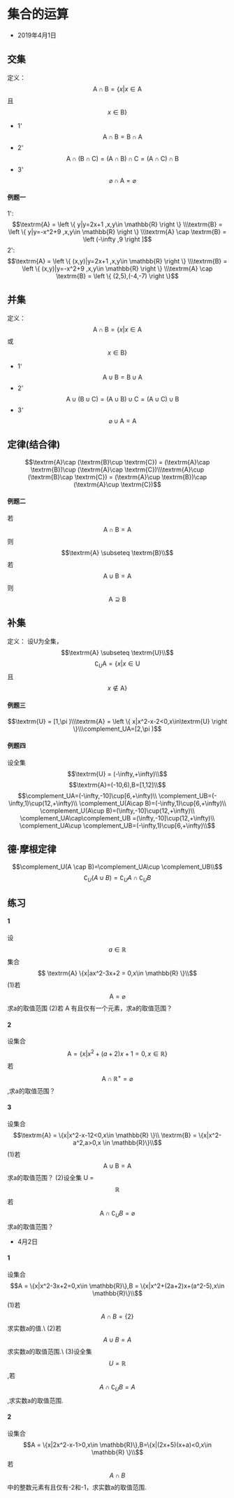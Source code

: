 <script 
  src="https://cdn.bootcss.com/mathjax/2.7.5/MathJax.js?config=TeX-MML-AM_CHTML">
</script>
# 集合的运算
* 2019年4月1日
## 交集
定义：
$$\textrm{A} \cap \textrm{B} =  \{ x|x\in\textrm{A}$$ 且 $$x\in \textrm{B}  \} $$
* 1' $$\textrm{A} \cap \textrm{B} = \textrm{B}\cap  \textrm{A}$$
* 2' $$\textrm{A}\cap  (\textrm{B}\cap  \textrm{C} )=( \textrm{A} \cap \textrm{B})\cap  \textrm{C} = (\textrm{A}\cap  \textrm{C})\cap  \textrm{B}$$
* 3' $$\varnothing \cap \textrm{A} =\varnothing$$
#### 例题一
1':
$$\textrm{A} = \left \{ y|y=2x+1 ,x,y\in \mathbb{R} \right \} \\\textrm{B} = \left \{ y|y=-x^2+9 ,x,y\in \mathbb{R} \right \} \\\textrm{A} \cap \textrm{B} = \left (-\infty  ,9 \right ]$$
2':
$$\textrm{A} = \left \{ (x,y)|y=2x+1 ,x,y\in \mathbb{R} \right \} \\\textrm{B} = \left \{ (x,y)|y=-x^2+9 ,x,y\in \mathbb{R} \right \} \\\textrm{A} \cap \textrm{B} = \left \{ (2,5),(-4,-7) \right \}$$
## 并集
定义：
$$\textrm{A} \cap \textrm{B} =  \{ x|x\in\textrm{A}$$ 或 $$x\in \textrm{B}  \} $$
* 1‘ $$\textrm{A} \cup \textrm{B} = \textrm{B}\cup  \textrm{A}$$
* 2’ $$\textrm{A}\cup  (\textrm{B}\cup  \textrm{C} )=( \textrm{A} \cup \textrm{B})\cup  \textrm{C} = (\textrm{A}\cup  \textrm{C})\cup  \textrm{B}$$
* 3‘ $$\varnothing \cup  \textrm{A} =\textrm{A}$$
## 定律(结合律)
$$\textrm{A}\cap (\textrm{B}\cup \textrm{C}) = (\textrm{A}\cap \textrm{B})\cup (\textrm{A}\cap \textrm{C})\\\textrm{A}\cup (\textrm{B}\cap \textrm{C}) = (\textrm{A}\cup \textrm{B})\cap (\textrm{A}\cup \textrm{C})$$
#### 例题二
若$$\textrm{A} \cap \textrm{B} =\textrm{A}$$ 则$$\textrm{A} \subseteq \textrm{B}\\$$
若$$\textrm{A} \cup \textrm{B} =\textrm{A}$$ 则$$\textrm{A} \supseteq \textrm{B}$$
## 补集
定义：
设U为全集，$$\textrm{A} \subseteq \textrm{U}\\$$
$$\complement_U \textrm{A} =  \{ x|x\in \textrm{U}$$ 且 $$x \notin \textrm{A}   \}$$
#### 例题三
$$\textrm{U} = [1,\pi )\\\textrm{A} = \left \{ x|x^2-x-2<0,x\in\textrm{U} \right \}\\\complement_UA=[2,\pi )$$
#### 例题四
设全集$$\textrm{U} = (-\infty,+\infty)\\$$
$$\textrm{A}=(-10,6),B=[1,12]\\$$
$$\complement_UA=(-\infty,-10]\cup[6,+\infty)\\ \complement_UB=(-\infty,1)\cup(12,+\infty)\\ \complement_U(A\cap B)=(-\infty,1)\cup[6,+\infty)\\ \complement_U(A\cup B)=(\infty,-10]\cup(12,+\infty)\\ \complement_UA\cap\complement_UB =(\infty,-10]\cup(12,+\infty)\\ \complement_UA\cup \complement_UB=(-\infty,1)\cup[6,+\infty)\\$$

## 德·摩根定律
$$\complement_U(A \cap B)=\complement_UA\cup \complement_UB\\$$
$$\complement_U(A \cup B)=\complement_UA\cap \complement_UB$$
## 练习
#### 1
设$$a\in \mathbb{R}$$ 
集合 $$ \textrm{A} \{x|ax^2-3x+2 = 0,x\in \mathbb{R} \}\\$$
(1)若 $$ \textrm{A} = \varnothing$$ 求a的取值范围
(2)若 A 有且仅有一个元素，求a的取值范围？
#### 2
设集合$$\textrm{A} = \{x|x^2+(a+2)x+1=0,x\in \mathbb{R} \}$$
若$$\textrm{A} \cap \mathbb{R}^{+} = \varnothing $$,求a的取值范围？
#### 3
设集合$$\textrm{A} = \{x|x^2-x-12<0,x\in \mathbb{R} \}\\ \textrm{B} = \{x|x^2-a^2,a>0,x \in \mathbb{R}\}\\$$
(1)若$$ \textrm{A} \cup \textrm{B} = \textrm{A} $$ 求a的取值范围？
(2)设全集 U = $$\mathbb{R}$$ 若 $$ \textrm{A} \cap \complement_UB = \varnothing $$ 求a的取值范围？


* 4月2日
#### 1
设集合$$A = \{x|x^2-3x+2=0,x\in \mathbb{R}\},B = \{x|x^2+(2a+2)x+(a^2-5),x\in \mathbb{R}\}\\$$
(1)若$$A\cap B = \{2\}$$求实数a的值.\\
(2)若$$A\cup B = A$$求实数a的取值范围.\\
(3)设全集$$U = \mathbb{R}$$,若$$A \cap \complement_UB=A$$,求实数a的取值范围.
#### 2
设集合$$A = \{x|2x^2-x-1>0,x\in \mathbb{R}\},B=\{x|(2x+5)(x+a)<0,x\in \mathbb{R} \}\\$$
若$$A \cap B$$中的整数元素有且仅有-2和-1，求实数a的取值范围.
